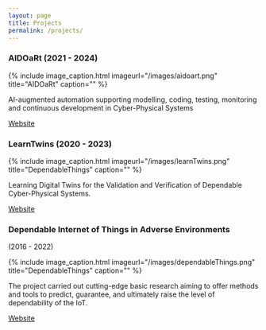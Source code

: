 ```yaml
---
layout: page
title: Projects
permalink: /projects/
---
```


### AIDOaRt (2021 - 2024)
{% include image_caption.html imageurl="/images/aidoart.png" title="AIDOaRt" caption="" %}

AI-augmented automation supporting modelling, coding, testing, monitoring and continuous development in Cyber-Physical Systems

 <div class="project-link">
    <a target="_blank" href="https://www.aidoart.eu/" rel="noopener">Website</a>
</div>

### LearnTwins (2020 - 2023)

{% include image_caption.html imageurl="/images/learnTwins.png" title="DependableThings" caption="" %}

Learning Digital Twins for the Validation and Verification of Dependable Cyber-Physical Systems.

 <div class="project-link">
    <a target="_blank" href="https://learntwins.ist.tugraz.at/" rel="noopener">Website</a>
</div>

### Dependable Internet of Things in Adverse Environments 
(2016 - 2022)

{% include image_caption.html imageurl="/images/dependableThings.png" title="DependableThings" caption="" %}

The project carried out cutting-edge basic research aiming to offer methods and tools to predict, guarantee, and ultimately raise the level of dependability of the IoT.

 <div class="project-link">
    <a target="_blank" href="https://www.tugraz.at/projekte/dependable-things/" rel="noopener">Website</a>
</div>